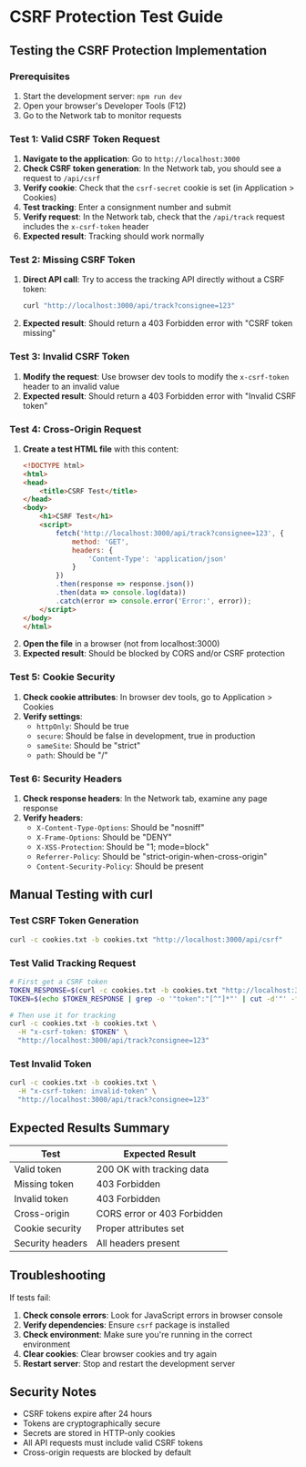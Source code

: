 # CSRF Protection Test Guide

## Testing the CSRF Protection Implementation

### Prerequisites
1. Start the development server: `npm run dev`
2. Open your browser's Developer Tools (F12)
3. Go to the Network tab to monitor requests

### Test 1: Valid CSRF Token Request

1. **Navigate to the application**: Go to `http://localhost:3000`
2. **Check CSRF token generation**: In the Network tab, you should see a request to `/api/csrf`
3. **Verify cookie**: Check that the `csrf-secret` cookie is set (in Application > Cookies)
4. **Test tracking**: Enter a consignment number and submit
5. **Verify request**: In the Network tab, check that the `/api/track` request includes the `x-csrf-token` header
6. **Expected result**: Tracking should work normally

### Test 2: Missing CSRF Token

1. **Direct API call**: Try to access the tracking API directly without a CSRF token:
   ```bash
   curl "http://localhost:3000/api/track?consignee=123"
   ```
2. **Expected result**: Should return a 403 Forbidden error with "CSRF token missing"

### Test 3: Invalid CSRF Token

1. **Modify the request**: Use browser dev tools to modify the `x-csrf-token` header to an invalid value
2. **Expected result**: Should return a 403 Forbidden error with "Invalid CSRF token"

### Test 4: Cross-Origin Request

1. **Create a test HTML file** with this content:
   ```html
   <!DOCTYPE html>
   <html>
   <head>
       <title>CSRF Test</title>
   </head>
   <body>
       <h1>CSRF Test</h1>
       <script>
           fetch('http://localhost:3000/api/track?consignee=123', {
               method: 'GET',
               headers: {
                   'Content-Type': 'application/json'
               }
           })
           .then(response => response.json())
           .then(data => console.log(data))
           .catch(error => console.error('Error:', error));
       </script>
   </body>
   </html>
   ```
2. **Open the file** in a browser (not from localhost:3000)
3. **Expected result**: Should be blocked by CORS and/or CSRF protection

### Test 5: Cookie Security

1. **Check cookie attributes**: In browser dev tools, go to Application > Cookies
2. **Verify settings**:
   - `httpOnly`: Should be true
   - `secure`: Should be false in development, true in production
   - `sameSite`: Should be "strict"
   - `path`: Should be "/"

### Test 6: Security Headers

1. **Check response headers**: In the Network tab, examine any page response
2. **Verify headers**:
   - `X-Content-Type-Options`: Should be "nosniff"
   - `X-Frame-Options`: Should be "DENY"
   - `X-XSS-Protection`: Should be "1; mode=block"
   - `Referrer-Policy`: Should be "strict-origin-when-cross-origin"
   - `Content-Security-Policy`: Should be present

## Manual Testing with curl

### Test CSRF Token Generation
```bash
curl -c cookies.txt -b cookies.txt "http://localhost:3000/api/csrf"
```

### Test Valid Tracking Request
```bash
# First get a CSRF token
TOKEN_RESPONSE=$(curl -c cookies.txt -b cookies.txt "http://localhost:3000/api/csrf")
TOKEN=$(echo $TOKEN_RESPONSE | grep -o '"token":"[^"]*"' | cut -d'"' -f4)

# Then use it for tracking
curl -c cookies.txt -b cookies.txt \
  -H "x-csrf-token: $TOKEN" \
  "http://localhost:3000/api/track?consignee=123"
```

### Test Invalid Token
```bash
curl -c cookies.txt -b cookies.txt \
  -H "x-csrf-token: invalid-token" \
  "http://localhost:3000/api/track?consignee=123"
```

## Expected Results Summary

| Test | Expected Result |
|------|----------------|
| Valid token | 200 OK with tracking data |
| Missing token | 403 Forbidden |
| Invalid token | 403 Forbidden |
| Cross-origin | CORS error or 403 Forbidden |
| Cookie security | Proper attributes set |
| Security headers | All headers present |

## Troubleshooting

If tests fail:

1. **Check console errors**: Look for JavaScript errors in browser console
2. **Verify dependencies**: Ensure `csrf` package is installed
3. **Check environment**: Make sure you're running in the correct environment
4. **Clear cookies**: Clear browser cookies and try again
5. **Restart server**: Stop and restart the development server

## Security Notes

- CSRF tokens expire after 24 hours
- Tokens are cryptographically secure
- Secrets are stored in HTTP-only cookies
- All API requests must include valid CSRF tokens
- Cross-origin requests are blocked by default 
